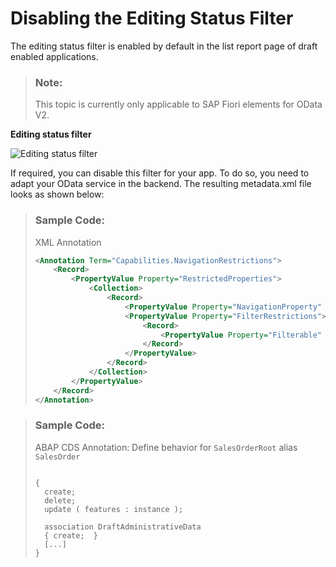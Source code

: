 <!-- loio8eb695ac473b4ab0a726e4021ce35cf4 -->

# Disabling the Editing Status Filter

The editing status filter is enabled by default in the list report page of draft enabled applications.

> ### Note:  
> This topic is currently only applicable to SAP Fiori elements for OData V2.

   
  
**Editing status filter**

 ![](images/Editing_Status_Filter_d6891a2.png "Editing status filter") 

If required, you can disable this filter for your app. To do so, you need to adapt your OData service in the backend. The resulting metadata.xml file looks as shown below:

> ### Sample Code:  
> XML Annotation
> 
> ```xml
> <Annotation Term="Capabilities.NavigationRestrictions">
>     <Record>
>         <PropertyValue Property="RestrictedProperties">
>             <Collection>
>                 <Record>
>                     <PropertyValue Property="NavigationProperty" NavigationPropertyPath="DraftAdministrativeData" />
>                     <PropertyValue Property="FilterRestrictions">
>                         <Record>
>                             <PropertyValue Property="Filterable" Bool="false" />
>                         </Record>
>                     </PropertyValue>
>                 </Record>
>             </Collection>
>         </PropertyValue>
>     </Record>
> </Annotation>
> ```

> ### Sample Code:  
> ABAP CDS Annotation: Define behavior for `SalesOrderRoot` alias `SalesOrder`
> 
> ```
> 
> {
>   create;
>   delete;
>   update ( features : instance );
>  
>   association DraftAdministrativeData
>   { create;  }
>   [...]
> }
> 
> ```

